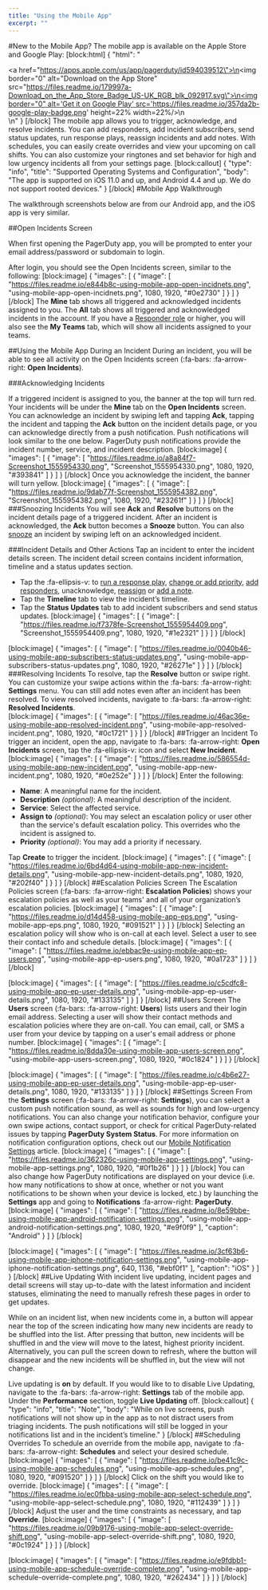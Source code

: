 ```yaml
---
title: "Using the Mobile App"
excerpt: ""
---
```

#New to the Mobile App?
The mobile app is available on the Apple Store and Google Play:
[block:html]
{
  "html": "<div><a href=\"https://apps.apple.com/us/app/pagerduty/id594039512\">\n<img border=\"0\" alt=\"Download on the App Store\" src=\"https://files.readme.io/179997a-Download_on_the_App_Store_Badge_US-UK_RGB_blk_092917.svg\">\n</a><a href='https://play.google.com/store/apps/details?id=com.pagerduty.android&hl=en_US&pcampaignid=MKT-Other-global-all-co-prtnr-py-PartBadge-Mar2515-1'><img border=\"0\" alt='Get it on Google Play' src='https://files.readme.io/357da2b-google-play-badge.png' height=22% width=22%/></a>\n</div>\n"
}
[/block]
The mobile app allows you to trigger, acknowledge, and resolve incidents. You can add responders, add incident subscribers, send status updates, run response plays, reassign incidents and add notes. With schedules, you can easily create overrides and view your upcoming on call shifts. You can also customize your ringtones and set behavior for high and low urgency incidents all from your settings page. 
[block:callout]
{
  "type": "info",
  "title": "Supported Operating Systems and Configuration",
  "body": "The app is supported on iOS 11.0 and up, and Android 4.4 and up. We do not support rooted devices."
}
[/block]
#Mobile App Walkthrough

The walkthrough screenshots below are from our Android app, and the iOS app is very similar.

##Open Incidents Screen

When first opening the PagerDuty app, you will be prompted to enter your email address/password or subdomain to login.

After login, you should see the Open Incidents screen, similar to the following:
[block:image]
{
  "images": [
    {
      "image": [
        "https://files.readme.io/e844b8c-using-mobile-app-open-incidnets.png",
        "using-mobile-app-open-incidnets.png",
        1080,
        1920,
        "#0e2730"
      ]
    }
  ]
}
[/block]
The **Mine** tab shows all triggered and acknowledged incidents assigned to you. The **All** tab shows all triggered and acknowledged incidents in the account. If you have a [Responder role](https://support.pagerduty.com/docs/advanced-permissions) or higher, you will also see the **My Teams** tab, which will show all incidents assigned to your teams.

##Using the Mobile App During an Incident 
During an incident, you will be able to see all activity on the Open Incidents screen (:fa-bars: :fa-arrow-right: **Open Incidents**). 

###Acknowledging Incidents

If a triggered incident is assigned to you, the banner at the top will turn red. Your incidents will be under the **Mine** tab on the **Open Incidents** screen. You can acknowledge an incident by swiping left and tapping **Ack**, tapping the incident and tapping the **Ack** button on the incident details page, or you can acknowledge directly from a push notification. Push notifications will look similar to the one below. PagerDuty push notifications provide the incident number, service, and incident description.
[block:image]
{
  "images": [
    {
      "image": [
        "https://files.readme.io/a8a84f7-Screenshot_1555954330.png",
        "Screenshot_1555954330.png",
        1080,
        1920,
        "#393841"
      ]
    }
  ]
}
[/block]
Once you acknowledge the incident, the banner will turn yellow. 
[block:image]
{
  "images": [
    {
      "image": [
        "https://files.readme.io/9dab77f-Screenshot_1555954382.png",
        "Screenshot_1555954382.png",
        1080,
        1920,
        "#23261f"
      ]
    }
  ]
}
[/block]
###Snoozing Incidents
You will see **Ack** and **Resolve** buttons on the incident details page of a triggered incident. After an incident is acknowledged, the **Ack** button becomes a **Snooze** button. You can also [snooze](https://support.pagerduty.com/docs/editing-incidents#section-snooze-an-incident) an incident by swiping left on an acknowledged incident.

###Incident Details and Other Actions
Tap an incident to enter the incident details screen. The incident detail screen contains incident information, timeline and a status updates section.

- Tap the :fa-ellipsis-v:  to [run a response play](https://support.pagerduty.com/docs/response-automation), [change or add priority](https://support.pagerduty.com/docs/incident-priority), [add responders](https://support.pagerduty.com/docs/mobilizing-a-response#section-add-responders), unacknowledge, [reassign](https://support.pagerduty.com/docs/reassigning-and-delegating-incidents) or [add a note](https://support.pagerduty.com/docs/editing-incidents#section-add-a-note-to-an-incident). 
- Tap the **Timeline** tab to view the incident’s timeline.
- Tap the **Status Updates** tab to add incident subscribers and send status updates. 
[block:image]
{
  "images": [
    {
      "image": [
        "https://files.readme.io/f7378fe-Screenshot_1555954409.png",
        "Screenshot_1555954409.png",
        1080,
        1920,
        "#1e2321"
      ]
    }
  ]
}
[/block]

[block:image]
{
  "images": [
    {
      "image": [
        "https://files.readme.io/0040b46-using-mobile-app-subscribers-status-updates.png",
        "using-mobile-app-subscribers-status-updates.png",
        1080,
        1920,
        "#26271e"
      ]
    }
  ]
}
[/block]
###Resolving Incidents
To resolve, tap the **Resolve** button or swipe right. You can customize your swipe actions within the :fa-bars: :fa-arrow-right: **Settings** menu. You can still add notes even after an incident has been resolved. To view resolved incidents, navigate to :fa-bars: :fa-arrow-right: **Resolved Incidents**.  
[block:image]
{
  "images": [
    {
      "image": [
        "https://files.readme.io/46ac36e-using-mobile-app-resolved-incident.png",
        "using-mobile-app-resolved-incident.png",
        1080,
        1920,
        "#0c1721"
      ]
    }
  ]
}
[/block]
##Trigger an Incident
To trigger an incident, open the app, navigate to :fa-bars: :fa-arrow-right: **Open Incidents** screen, tap the :fa-ellipsis-v: icon and select **New Incident**.
[block:image]
{
  "images": [
    {
      "image": [
        "https://files.readme.io/586554d-using-mobile-app-new-incident.png",
        "using-mobile-app-new-incident.png",
        1080,
        1920,
        "#0e252e"
      ]
    }
  ]
}
[/block]
Enter the following:

* **Name**: A meaningful name for the incident.
* **Description** *(optional)*: A meaningful description of the incident.
* **Service**: Select the affected service.
* **Assign to** *(optional)*: You may select an escalation policy or user other than the service's default escalation policy. This overrides who the incident is assigned to. 
* **Priority** *(optional)*: You may add a priority if necessary.


Tap **Create** to trigger the incident. 
[block:image]
{
  "images": [
    {
      "image": [
        "https://files.readme.io/6bd4d64-using-mobile-app-new-incident-details.png",
        "using-mobile-app-new-incident-details.png",
        1080,
        1920,
        "#202f40"
      ]
    }
  ]
}
[/block]
##Escalation Policies Screen
The Escalation Policies screen (:fa-bars: :fa-arrow-right: **Escalation Policies**) shows your escalation policies as well as your teams' and all of your organization’s escalation policies.
[block:image]
{
  "images": [
    {
      "image": [
        "https://files.readme.io/d14d458-using-mobile-app-eps.png",
        "using-mobile-app-eps.png",
        1080,
        1920,
        "#091521"
      ]
    }
  ]
}
[/block]
Selecting an escalation policy will show who is on-call at each level. Select a user to see their contact info and schedule details.
[block:image]
{
  "images": [
    {
      "image": [
        "https://files.readme.io/ebbac9e-using-mobile-app-ep-users.png",
        "using-mobile-app-ep-users.png",
        1080,
        1920,
        "#0a1723"
      ]
    }
  ]
}
[/block]

[block:image]
{
  "images": [
    {
      "image": [
        "https://files.readme.io/c5cdfc8-using-mobile-app-ep-user-details.png",
        "using-mobile-app-ep-user-details.png",
        1080,
        1920,
        "#133135"
      ]
    }
  ]
}
[/block]
##Users Screen
The **Users** screen (:fa-bars: :fa-arrow-right: **Users**) lists users and their login email address. Selecting a user will show their contact methods and escalation policies where they are on-call. You can email, call, or SMS a user from your device by tapping on a user's email address or phone number.
[block:image]
{
  "images": [
    {
      "image": [
        "https://files.readme.io/8dda30e-using-mobile-app-users-screen.png",
        "using-mobile-app-users-screen.png",
        1080,
        1920,
        "#0c1824"
      ]
    }
  ]
}
[/block]

[block:image]
{
  "images": [
    {
      "image": [
        "https://files.readme.io/c4b6e27-using-mobile-app-ep-user-details.png",
        "using-mobile-app-ep-user-details.png",
        1080,
        1920,
        "#133135"
      ]
    }
  ]
}
[/block]
##Settings Screen
From the **Settings** screen (:fa-bars: :fa-arrow-right: **Settings**), you can select a custom push notification sound, as well as sounds for high and low-urgency notifications. You can also change your notification behavior, configure your own swipe actions, contact support, or check for critical PagerDuty-related issues by tapping **PagerDuty System Status**. For more information on notification configuration options, check out our [Mobile Notification Settings](https://support.pagerduty.com/docs/mobile-notification-settings) article. 
[block:image]
{
  "images": [
    {
      "image": [
        "https://files.readme.io/362326c-using-mobile-app-settings.png",
        "using-mobile-app-settings.png",
        1080,
        1920,
        "#0f1b26"
      ]
    }
  ]
}
[/block]
You can also change how PagerDuty notifications are displayed on your device (i.e. how many notifications to show at once, whether or not you want notifications to be shown when your device is locked, etc.) by launching the **Settings** app and going to **Notifications** :fa-arrow-right: **PagerDuty**.
[block:image]
{
  "images": [
    {
      "image": [
        "https://files.readme.io/8e59bbe-using-mobile-app-android-notification-settings.png",
        "using-mobile-app-android-notification-settings.png",
        1080,
        1920,
        "#e9f0f9"
      ],
      "caption": "Android"
    }
  ]
}
[/block]

[block:image]
{
  "images": [
    {
      "image": [
        "https://files.readme.io/3cf63b6-using-mobile-app-iphone-notification-settings.png",
        "using-mobile-app-iphone-notification-settings.png",
        640,
        1136,
        "#ebf0f1"
      ],
      "caption": "iOS"
    }
  ]
}
[/block]
##Live Updating
With incident live updating, incident pages and detail screens will stay up-to-date with the latest information and incident statuses, eliminating the need to manually refresh these pages in order to get updates. 

While on an incident list, when new incidents come in, a button will appear near the top of the screen indicating how many new incidents are ready to be shuffled into the list. After pressing that button, new incidents will be shuffled in and the view will move to the latest, highest priority incident. Alternatively, you can pull the screen down to refresh, where the button will disappear and the new incidents will be shuffled in, but the view will not change.

Live updating is **on** by default. If you would like to to disable Live Updating, navigate to the :fa-bars: :fa-arrow-right: **Settings** tab of the mobile app. Under the **Performance** section, toggle **Live Updating** off.
[block:callout]
{
  "type": "info",
  "title": "Note",
  "body": "While on live screens, push notifications will not show up in the app as to not distract users from triaging incidents. The push notifications will still be logged in your notifications list and in the incident’s timeline."
}
[/block]
##Scheduling Overrides
To schedule an override from the mobile app, navigate to :fa-bars: :fa-arrow-right: **Schedules** and select your desired schedule.
[block:image]
{
  "images": [
    {
      "image": [
        "https://files.readme.io/be41c9c-using-mobile-app-schedules.png",
        "using-mobile-app-schedules.png",
        1080,
        1920,
        "#091520"
      ]
    }
  ]
}
[/block]
Click on the shift you would like to override.
[block:image]
{
  "images": [
    {
      "image": [
        "https://files.readme.io/ec0fbba-using-mobile-app-select-schedule.png",
        "using-mobile-app-select-schedule.png",
        1080,
        1920,
        "#112439"
      ]
    }
  ]
}
[/block]
Adjust the user and the time constraints as necessary, and tap **Override**.
[block:image]
{
  "images": [
    {
      "image": [
        "https://files.readme.io/09b9176-using-mobile-app-select-override-shift.png",
        "using-mobile-app-select-override-shift.png",
        1080,
        1920,
        "#0c1924"
      ]
    }
  ]
}
[/block]

[block:image]
{
  "images": [
    {
      "image": [
        "https://files.readme.io/e9fdbb1-using-mobile-app-schedule-override-complete.png",
        "using-mobile-app-schedule-override-complete.png",
        1080,
        1920,
        "#262434"
      ]
    }
  ]
}
[/block]
